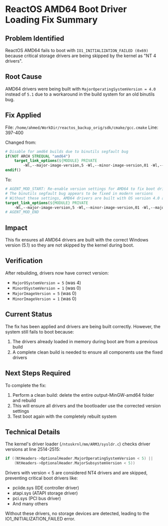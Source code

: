 # ReactOS AMD64 Boot Driver Loading Fix Summary

## Problem Identified
ReactOS AMD64 fails to boot with `IO1_INITIALIZATION_FAILED (0x69)` because critical storage drivers are being skipped by the kernel as "NT 4 drivers".

## Root Cause
AMD64 drivers were being built with `MajorOperatingSystemVersion = 4.0` instead of `5.1` due to a workaround in the build system for an old binutils bug.

## Fix Applied
File: `/home/ahmed/WorkDir/reactos_backup_orig/sdk/cmake/gcc.cmake`
Line: 397-400

Changed from:
```cmake
# Disable for amd64 builds due to binutils segfault bug  
if(NOT ARCH STREQUAL "amd64")
    target_link_options(${MODULE} PRIVATE
        -Wl,--major-image-version,5 -Wl,--minor-image-version,01 -Wl,--major-os-version,5 -Wl,--minor-os-version,01)
endif()
```

To:
```cmake
# AGENT_MOD_START: Re-enable version settings for AMD64 to fix boot driver loading
# The binutils segfault bug appears to be fixed in modern versions
# Without these settings, AMD64 drivers are built with OS version 4.0 and get skipped as "NT 4 drivers"
target_link_options(${MODULE} PRIVATE
    -Wl,--major-image-version,5 -Wl,--minor-image-version,01 -Wl,--major-os-version,5 -Wl,--minor-os-version,01)
# AGENT_MOD_END
```

## Impact
This fix ensures all AMD64 drivers are built with the correct Windows version (5.1) so they are not skipped by the kernel during boot.

## Verification
After rebuilding, drivers now have correct version:
- `MajorOSystemVersion = 5` (was 4)
- `MinorOSystemVersion = 1` (was 0)
- `MajorImageVersion = 5` (was 0)
- `MinorImageVersion = 1` (was 0)

## Current Status
The fix has been applied and drivers are being built correctly. However, the system still fails to boot because:
1. The drivers already loaded in memory during boot are from a previous build
2. A complete clean build is needed to ensure all components use the fixed drivers

## Next Steps Required
To complete the fix:
1. Perform a clean build: delete the entire output-MinGW-amd64 folder and rebuild
2. This will ensure all drivers and the bootloader use the corrected version settings
3. Test boot again with the completely rebuilt system

## Technical Details
The kernel's driver loader (`/ntoskrnl/mm/ARM3/sysldr.c`) checks driver versions at line 2514-2515:
```c
if ((NtHeaders->OptionalHeader.MajorOperatingSystemVersion < 5) ||
    (NtHeaders->OptionalHeader.MajorSubsystemVersion < 5))
```

Drivers with version < 5 are considered NT4 drivers and are skipped, preventing critical boot drivers like:
- pciide.sys (IDE controller driver)
- atapi.sys (ATAPI storage driver) 
- pci.sys (PCI bus driver)
- And many others

Without these drivers, no storage devices are detected, leading to the IO1_INITIALIZATION_FAILED error.